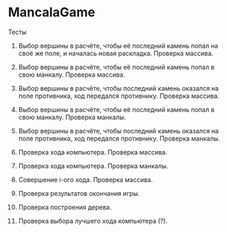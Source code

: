 # MancalaGame
Тесты

1.	Выбор вершины в расчёте, чтобы её последний камень попал на своё же поле, и началась новая раскладка. Проверка массива.

2.	Выбор вершины в расчёте, чтобы её последний камень попал в свою манкалу. Проверка массива.

3.	Выбор вершины в расчёте, чтобы последний камень оказался на поле противника, ход передался противнику. Проверка массива.

4.	Выбор вершины в расчёте, чтобы её последний камень попал в свою манкалу. Проверка манкалы.

5.	Выбор вершины в расчёте, чтобы последний камень оказался на поле противника, ход передался противнику. Проверка манкалы.

6.	Проверка хода компьютера. Проверка массива.

7.	Проверка хода компьютера. Проверка манкалы.

8.	Совершение i-ого хода. Проверка массива.

9.	Проверка результатов окончания игры.

10.	 Проверка построения дерева.

11.	 Проверка выбора лучшего хода компьютера (?).



